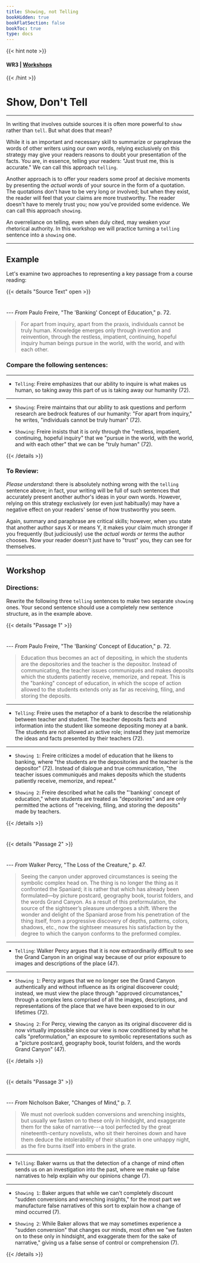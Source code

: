 ```yaml
---
title: Showing, not Telling
bookHidden: true
bookFlatSection: false
bookToc: true
type: docs
---
```

{{< hint note >}} 
#### <i class="fas fa-dot-circle"></i>  **WR3** | [**Workshops**](/courses/workshops/) 
{{< /hint >}}

# Show, Don't Tell

---

In writing that involves outside sources it is often more powerful to `show` rather than `tell`. But what does that mean?

While it is an important and necessary skill to summarize or paraphrase the words of other writers using our own words, relying exclusively on this strategy may give your readers reasons to doubt your presentation of the facts. You are, in essence, telling your readers: "Just trust me, this is accurate." We can call this approach `telling`. 

Another approach is to offer your readers some proof at decisive moments by presenting the *actual words* of your source in the form of a quotation. The quotations don't have to be very long or involved; but when they exist, the reader will feel that your claims are more trustworthy. The reader doesn't have to merely trust you; now you've provided some evidence. We can call this approach `showing`. 

An overreliance on telling, even when duly cited, may weaken your rhetorical authority. In this workshop we will practice turning a `telling` sentence into a `showing` one.  

---

## Example

Let's examine two approaches to representing a key passage from a course reading:

{{< details "Source Text" open >}}
#

--- *From* Paulo Freire, "The 'Banking' Concept of Education," p. 72.

> For apart from inquiry, apart from the praxis, individuals cannot be truly human. Knowledge emerges only through invention and reinvention, through the restless, impatient, continuing, hopeful inquiry human beings pursue in the world, with the world, and with each other.

### Compare the following sentences:

---

- <span style="color: var(--due)"><i class="far fa-dot-circle"></i> `Telling`</span>: Freire emphasizes that our ability to inquire is what makes us human, so taking away this part of us is taking away our humanity (72).

---

- <span style="color: var(--in-class)"><i class="far fa-dot-circle"></i> `Showing`</span>: Freire maintains that our ability to ask questions and perform research are bedrock features of our humanity: "For apart from inquiry," he writes, "individuals cannot be truly human" (72).

- <span style="color: var(--in-class)"><i class="far fa-dot-circle"></i> `Showing`</span>: Freire insists that it is only through the "restless, impatient, continuing, hopeful inquiry" that we "pursue in the world, with the world, and with each other" that we can be "truly human" (72).

{{< /details >}} 

### To Review:

*Please understand*: there is absolutely nothing wrong with the `telling` sentence above; in fact, your writing will be full of such sentences that accurately present another author's ideas in your own words. However, relying on this strategy exclusively (or even just habitually) may have a negative effect on your readers' sense of how trustworthy you seem. 

Again, summary and paraphrase are critical skills; however, when you state that another author says X or means Y, it makes your claim much stronger if you frequently (but judiciously) use the *actual words or terms* the author chooses. Now your reader doesn't just have to "trust" you, they can see for themselves. 

---

## Workshop

### Directions:

Rewrite the following three `telling` sentences to make two separate `showing` ones. Your second sentence should use a completely new sentence structure, as in the example above.

{{< details "Passage 1" >}}
#

--- *From* Paulo Freire, "The 'Banking' Concept of Education," p. 72.

> Education thus becomes an act of depositing, in which the students are the depositories and the teacher is the depositor. Instead of communicating, the teacher issues communiqués and makes deposits which the students patiently receive, memorize, and repeat. This is the "banking" concept of education, in which the scope of action allowed to the students extends only as far as receiving, filing, and storing the deposits. 


---

- <span style="color: var(--due)"><i class="far fa-dot-circle"></i> `Telling`</span>: Freire uses the metaphor of a bank to describe the relationship between teacher and student. The teacher deposits facts and information into the student like someone depositing money at a bank. The students are not allowed an active role; instead they just memorize the ideas and facts presented by their teachers (72).

---

- <span style="color: var(--in-class)"><i class="fa-solid fa-pen"></i> `Showing 1`:</span> Freire criticizes a model of education that he likens to banking, where "the students are the depositories and the teacher is the depositor" (72). Instead of dialogue and true communication, "the teacher issues communiqués and makes deposits which the students patiently receive, memorize, and repeat."
 
- <span style="color: var(--in-class)"><i class="fa-solid fa-pen"></i> `Showing 2`:</span> Freire described what he calls the "'banking' concept of education," where students are treated as "depositories" and are only permitted the actions of "receiving, filing, and storing the deposits" made by teachers. 


{{< /details >}} 

#

{{< details "Passage 2" >}}
#

--- *From* Walker Percy, "The Loss of the Creature," p. 47.

> Seeing the canyon under approved circumstances is seeing the symbolic complex head on. The thing is no longer the thing as it confronted the Spaniard; it is rather that which has already been formulated—by picture postcard, geography book, tourist folders, and the words Grand Canyon. As a result of this preformulation, the source of the sightseer’s pleasure undergoes a shift. Where the wonder and delight of the Spaniard arose from his penetration of the thing itself, from a progressive discovery of depths, patterns, colors, shadows, etc., now the sightseer measures his satisfaction by the degree to which the canyon conforms to the preformed complex.


---

- <span style="color: var(--due)"><i class="far fa-dot-circle"></i> `Telling`</span>: Walker Percy argues that it is now extraordinarily difficult to see the Grand Canyon in an original way because of our prior exposure to images and descriptions of the place (47).

---

- <span style="color: var(--in-class)"><i class="fa-solid fa-pen"></i> `Showing 1`:</span> Percy argues that we no longer see the Grand Canyon authentically and without influence as its original discoverer could; instead, we must view the place through "approved circumstances," through a complex lens comprised of all the images, descriptions, and representations of the place that we have been exposed to in our lifetimes (72).  

- <span style="color: var(--in-class)"><i class="fa-solid fa-pen"></i> `Showing 2`:</span> For Percy, viewing the canyon as its original discoverer did is now virtually impossible since our view is now conditioned by what he calls "preformulation," an exposure to symbolic representations such as a "picture postcard, geography book, tourist folders, and the words Grand Canyon" (47).


{{< /details >}} 

#

{{< details "Passage 3" >}}
#

--- *From* Nicholson Baker, "Changes of Mind," p. 7.

> We must not overlook sudden conversions and wrenching insights, but usually we fasten on to these only in hindsight, and exaggerate them for the sake of narrative---a tool perfected by the great nineteenth-century novelists, who sit their heroines down and have them deduce the intolerability of their situation in one unhappy night, as the fire burns itself into embers in the grate.



---

- <span style="color: var(--due)"><i class="far fa-dot-circle"></i> `Telling`</span>: Baker warns us that the detection of a change of mind often sends us on an investigation into the past, where we make up false narratives to help explain why our opinions change (7).

---

- <span style="color: var(--in-class)"><i class="fa-solid fa-pen"></i> `Showing 1`:</span> Baker argues that while we can't completely discount "sudden conversions and wrenching insights," for the most part we manufacture false narratives of this sort to explain how a change of mind occurred (7).

- <span style="color: var(--in-class)"><i class="fa-solid fa-pen"></i> `Showing 2`:</span> While Baker allows that we may sometimes experience a "sudden conversion" that changes our minds, most often we "we fasten on to these only in hindsight, and exaggerate them for the sake of narrative," giving us a false sense of control or comprehension (7). 


{{< /details >}} 

<!---
A student essay example:

Percy and Freire both explain the dire consequences of the education system that limits the minds of students in a similar way. Percy highlights the negative impact that occurs when students see things as they are presented to them without thinking critically. His main issue with this loss of sovereignty is that students are blinded to the things they encounter and miss out on all of the knowledge they could have gained. Freire, on the other hand, focuses on the dehumanization of students that are brought up in an oppressive school system that takes away their ability to think for themselves. He emphasizes that our ability to ask questions is what makes us human, so taking away this part of us is taking away our given liberties of being human.


--->
